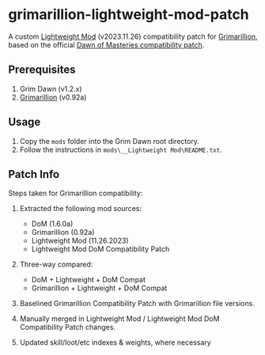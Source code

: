 # grimarillion-lightweight-mod-patch

A custom [Lightweight Mod](https://forums.crateentertainment.com/t/lightweight-mod-for-speeding-up-the-leveling-process/108690) (v2023.11.26) compatibility patch for [Grimarillion](https://forums.crateentertainment.com/t/rel-grimarillion-v92/46587), based on the official [Dawn of Masteries compatibility patch](https://forums.crateentertainment.com/t/lightweight-mod-for-speeding-up-the-leveling-process/108690/148).

## Prerequisites

1. Grim Dawn (v1.2.x)
2. [Grimarillion](https://forums.crateentertainment.com/t/rel-grimarillion-v92/46587) (v0.92a)

## Usage

1. Copy the `mods` folder into the Grim Dawn root directory.
2. Follow the instructions in `mods\__Lightweight Mod\README.txt`.

## Patch Info

Steps taken for Grimarillion compatibility:

1. Extracted the following mod sources:

   - DoM (1.6.0a)
   - Grimarillion (0.92a)
   - Lightweight Mod (11.26.2023)
   - Lightweight Mod DoM Compatibility Patch

2. Three-way compared:

   - DoM + Lightweight + DoM Compat
   - Grimarillion + Lightweight + DoM Compat

3. Baselined Grimarillion Compatibility Patch with Grimarillion file versions.
4. Manually merged in Lightweight Mod / Lightweight Mod DoM Compatibility Patch changes.
5. Updated skill/loot/etc indexes & weights, where necessary
